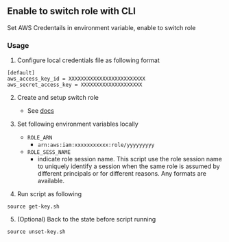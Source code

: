 ## Enable to switch role with CLI
Set AWS Credentails in environment variable, enable to switch role
### Usage
1. Configure local credentials file as following format
```
[default]
aws_access_key_id = XXXXXXXXXXXXXXXXXXXXXXXXX
aws_secret_access_key = XXXXXXXXXXXXXXXXXXXX
```

2. Create and setup switch role
	- See [docs](https://docs.aws.amazon.com/IAM/latest/UserGuide/id_roles_use_switch-role-console.html)
3. Set following environment variables locally
	- `ROLE_ARN`
		- `arn:aws:iam:xxxxxxxxxxx:role/yyyyyyyyy`
	- `ROLE_SESS_NAME`
		- indicate role session name. This script use the role session name to uniquely identify a session when the same role is assumed by different principals or for different reasons. Any formats are available. 

4. Run script as following
```
source get-key.sh
```

5. (Optional) Back to the state before script running
```
source unset-key.sh
```
